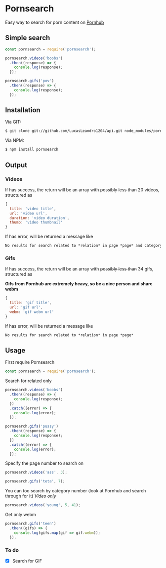 # Pornsearch

Easy way to search for porn content on [Pornhub](http://pornhub.com/)
  
## Simple search

```js
const pornsearch = require('pornsearch');

pornsearch.videos('boobs')
  .then((response) => {
    console.log(response);
  });

pornsearch.gifs('pov')
  .then((response) => {
    console.log(response);
  });
```

## Installation

Via GIT:
```bash
$ git clone git://github.com/LucasLeandro1204/api.git node_modules/pornsearch
```
Via NPM:
```bash
$ npm install pornsearch
```

## Output

### Videos
If has success, the return will be an array with ~~possibly less than~~ 20 videos, structured as
```js
{
  title: 'video title',
  url: 'video url',
  duration: 'video duration',
  thumb: 'video thumbnail'
}
```
If has error, will be returned a message like
```Markdown
No results for search related to *relation* in page *page* and category number *number*
```

### Gifs

If has success, the return will be an array with ~~possibly less than~~ 34 gifs, structured as

__Gifs from Pornhub are extremely heavy, so be a nice person and share webm__
```js
{
  title: 'gif title',
  url: 'gif url',
  webm: 'gif webm url'
}
```
If has error, will be returned a message like
```Markdown
No results for search related to *relation* in page *page*
```

## Usage

First require Pornsearch
```js
const pornsearch = require('pornsearch');
```
Search for related only

```js
pornsearch.videos('boobs')
  .then((response) => {
    console.log(response);
  })
  .catch((error) => {
    console.log(error);
  });

pornsearch.gifs('pussy')
  .then((response) => {
    console.log(response);
  })
  .catch((error) => {
    console.log(error);
  });
```
Specify the page number to search on

```js
pornsearch.videos('ass', 3);

pornsearch.gifs('teta', 7);
```
You can too search by category number (look at Pornhub and search through for it) *Video only*

```js
pornsearch.videos('young', 5, 41);
```

Get only webm
```js
pornsearch.gifs('teen')
  .then((gifs) => {
    console.log(gifs.map(gif => gif.webm));
  });
```

### To do

- [X] Search for GIF